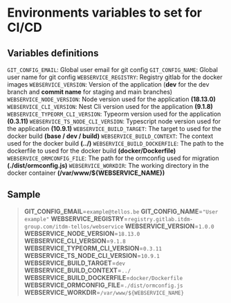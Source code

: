 
# Environments variables to set for CI/CD

## Variables definitions
`GIT_CONFIG_EMAIL`: Global user email for git config
`GIT_CONFIG_NAME`: Global user name for git config
`WEBSERVICE_REGISTRY`: Registry gitlab for the docker images
`WEBSERVICE_VERSION`: Version of the application (**dev** for the dev branch and **commit name** for staging and main branches)
`WEBSERVICE_NODE_VERSION`: Node version used for the application **(18.13.0)**
`WEBSERVICE_CLI_VERSION`: Nest Cli version used for the application **(9.1.8)**
`WEBSERVICE_TYPEORM_CLI_VERSION`: Typeorm version used for the application **(0.3.11)**
`WEBSERVICE_TS_NODE_CLI_VERSION`: Typescript node version used for the application **(10.9.1)**
`WEBSERVICE_BUILD_TARGET`: The target to used for the docker build **(base / dev / build)**
`WEBSERVICE_BUILD_CONTEXT`: The context used for the docker build **(../)**
`WEBSERVICE_BUILD_DOCKERFILE`: The path to the dockerfile to used for the docker build **(docker/Dockerfile)**
`WEBSERVICE_ORMCONFIG_FILE`: The path for the ormconfig used for migration **(./dist/ormconfig.js)**
`WEBSERVICE_WORKDIR`: The working directory in the docker container **(/var/www/${WEBSERVICE_NAME})**

## Sample
> **GIT_CONFIG_EMAIL**=`example@tellos.be`
> **GIT_CONFIG_NAME**=`"User example"`
> **WEBSERVICE_REGISTRY**=`registry.gitlab.itdm-group.com/itdm-tellos/webservice`
> **WEBSERVICE_VERSION**=`1.0.0`
> **WEBSERVICE_NODE_VERSION**=`18.13.0`
> **WEBSERVICE_CLI_VERSION**=`9.1.8`
> **WEBSERVICE_TYPEORM_CLI_VERSION**=`0.3.11`
> **WEBSERVICE_TS_NODE_CLI_VERSION**=`10.9.1`
> **WEBSERVICE_BUILD_TARGET**=`dev`
> **WEBSERVICE_BUILD_CONTEXT**=`../`
> **WEBSERVICE_BUILD_DOCKERFILE**=`docker/Dockerfile`
> **WEBSERVICE_ORMCONFIG_FILE**=`./dist/ormconfig.js`
> **WEBSERVICE_WORKDIR**=`/var/www/${WEBSERVICE_NAME}`